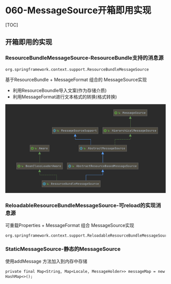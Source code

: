 # 060-MessageSource开箱即用实现

[TOC]

## 开箱即用的实现

### ResourceBundleMessageSource-ResourceBundle支持的消息源

```
org.springframework.context.support.ResourceBundleMessageSource
```

基于ResourceBundle + MessageFormat 组合的 MessageSource实现

- 利用ResourceBoundle导入文案(作为存储介质)
- 利用MessageFormat进行文本格式的转换(格式转换)

![image-20201217211156231](../../assets/image-20201217211156231.png)

### ReloadableResourceBundleMessageSource-可reload的实现消息源

可重载Properties + MessageFormat 组合 MessageSource实现

```
org.springframework.context.support.ReloadableResourceBundleMessageSource
```

### StaticMessageSource-静态的MessageSource

使用addMessage 方法加入到内存中存储

```
private final Map<String, Map<Locale, MessageHolder>> messageMap = new HashMap<>();
```


